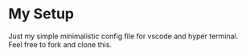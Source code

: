# My Setup

Just my simple minimalistic config file for vscode and hyper terminal. <br>
Feel free to fork and clone this.
